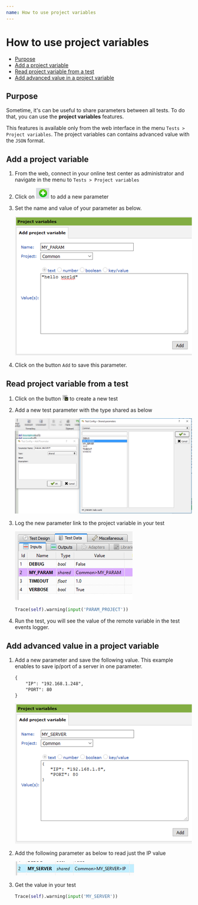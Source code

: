 ```yaml
---
name: How to use project variables
---
```


# How to use project variables

* [Purpose](howto_projectsvariable#purpose)
* [Add a project variable](howto_projectsvariable#add-a-project-variable)
* [Read project variable from a test](howto_projectsvariable#read-project-variable-from-a-test)
* [Add advanced value in a project variable](howto_projectsvariable#add-advanced-value-in-a-project-variable)

## Purpose

Sometime, it's can be useful to share parameters between all tests. To do that, you can use the **project variables** features.

This features is available only from the web interface in the menu `Tests > Project variables`. The project variables can contains advanced value with the `JSON` format. 

## Add a project variable

1. From the web, connect in your online test center as administrator and navigate in the menu to `Tests > Project variables`

2. Click on ![](/docs/images/server_web_add.png) to add a new parameter

3. Set the name and value of your parameter as below. 

    ![](/docs/images/web_add_project_variables.png)

4. Click on the button `Add` to save this parameter.

## Read project variable from a test

1. Click on the button ![](/docs/images/client_new_tux.png) to create a new test

2. Add a new test parameter with the type shared as below

    ![](/docs/images/client_params_shared.png)

3. Log the new parameter link to the project variable in your test

    ![](/docs/images/client_param_shared.png)

    ```python
    Trace(self).warning(input('PARAM_PROJECT'))
    ```

4. Run the test, you will see the value of the remote variable in the test events logger.
    
## Add advanced value in a project variable

1. Add a new parameter and save the following value. This example enables to save ip/port of a server in one parameter.

    ```
    {
        "IP": "192.168.1.248",
        "PORT": 80
    }
    ```
    
    ![](/docs/images/web_add_project_variables_advanced.png)


2. Add the following parameter as below to read just the IP value

    ![](/docs/images/client_shared_param_json.png)

3. Get the value in your test

    ```python
    Trace(self).warning(input('MY_SERVER'))
    ```